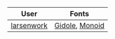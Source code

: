 | User | Fonts |
|------|-------|
| [larsenwork](https://github.com/larsenwork) | [Gidole](https://github.com/larsenwork/Gidole), [Monoid](https://github.com/larsenwork/monoid) |
